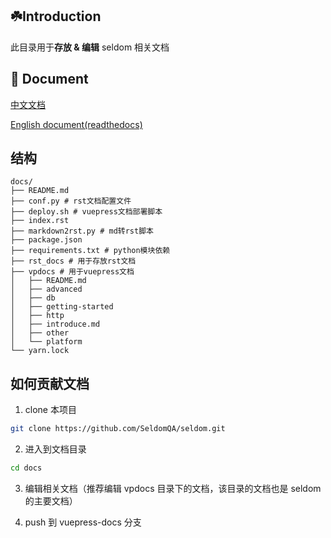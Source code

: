 ## ☘️Introduction

此目录用于**存放 & 编辑** seldom 相关文档

## 📖 Document

[中文文档](https://seldomqa.github.io/)

[English document(readthedocs)](https://seldomqa.readthedocs.io/en/latest/index.html)

## 结构

```shell
docs/
├── README.md
├── conf.py # rst文档配置文件
├── deploy.sh # vuepress文档部署脚本
├── index.rst
├── markdown2rst.py # md转rst脚本
├── package.json
├── requirements.txt # python模块依赖
├── rst_docs # 用于存放rst文档
├── vpdocs # 用于vuepress文档
│   ├── README.md
│   ├── advanced
│   ├── db
│   ├── getting-started
│   ├── http
│   ├── introduce.md
│   ├── other
│   └── platform
└── yarn.lock
```

## 如何贡献文档

1. clone 本项目

```bash
git clone https://github.com/SeldomQA/seldom.git
```

2. 进入到文档目录

```bash
cd docs
```

3. 编辑相关文档（推荐编辑 vpdocs 目录下的文档，该目录的文档也是 seldom 的主要文档）

4. push 到 vuepress-docs 分支
